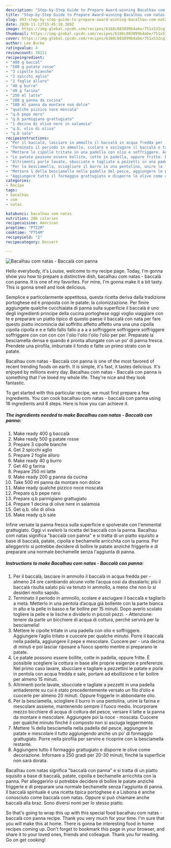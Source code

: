 ```yaml
---
description: "Step-by-Step Guide to Prepare Award-winning Bacalhau com natas - Baccalà con panna"
title: "Step-by-Step Guide to Prepare Award-winning Bacalhau com natas - Baccalà con panna"
slug: 493-step-by-step-guide-to-prepare-award-winning-bacalhau-com-natas-baccala-con-panna
date: 2020-11-12T15:45:18.389Z
image: https://img-global.cpcdn.com/recipes/6168c803899b4abe/751x532cq70/bacalhau-com-natas-baccala-con-panna-recipe-main-photo.jpg
thumbnail: https://img-global.cpcdn.com/recipes/6168c803899b4abe/751x532cq70/bacalhau-com-natas-baccala-con-panna-recipe-main-photo.jpg
cover: https://img-global.cpcdn.com/recipes/6168c803899b4abe/751x532cq70/bacalhau-com-natas-baccala-con-panna-recipe-main-photo.jpg
author: Lee Burke
ratingvalue: 4
reviewcount: 38211
recipeingredient:
- "400 g baccal"
- "500 g patate rosse"
- "3 cipolle bianche"
- "2 spicchi aglio"
- "2 foglie alloro"
- "40 g burro"
- "40 g farina"
- "250 ml latte"
- "200 g panna da cucina"
- "500 ml panna da montare non dolce"
- "qualche pizzico noce moscata"
- "q.b pepe nero"
- "q.b parmigiano grattugiato"
- "1 decina di olive nere in salamoia"
- "q.b. olio di oliva"
- "q.b sale"
recipeinstructions:
- "Per il baccalà, lasciare in ammollo il baccalà in acqua fredda per  almeno 24 ore cambiando alcune volte l’acqua così da dissalarlo; più il baccalà risulta salato più va tenuto in ammollo, a meno che non lo si desideri molto sapido."
- "Terminato il periodo in ammollo, scolare e asciugare il baccalà e tagliarlo a metà. Metterlo in una pentola d’acqua già bollente con la parte bianca in alto e la pelle in basso e far bollire per 15 minuti. Dopo averlo scolato togliere la pelle e le lische e dividerlo in piccoli pezzi.  Attenzione: tenere da parte un bicchiere di acqua di cottura, perché servirà per la besciamella!"
- "Mettere le cipolle tritate in una padella con olio e soffriggere. Aggiungere l’aglio tritato e cuocere per qualche minuto. Porre il baccalà nella padella, aggiungere il pepe e mescolare. Cuocere per  una decina di minuti e poi lasciar riposare a fuoco spento mentre si preparano le patate."
- "Le patate possono essere bollite, cotte in padella, oppure fritte. È possibile scegliere la cottura in base alle proprie esigenze e preferenze. Nel primo caso lavare, sbucciare e tagliare a pezzettini le patate e porle in pentola con acqua fredda e sale, portare ad ebollizione e far bollire per almeno 15 minuti."
- "Altrimenti porle lavate, sbucciate e tagliate a pezzetti in una padella antiaderente su cui è stato precedentemente versato un filo d’olio e cuocerle per almeno 20 minuti. Oppure friggerle in abbondante olio."
- "Per la besciamella, sciogliere il burro in una pentolina, unire la farina e mescolare assieme, mantenendo sempre il fuoco medio. Incorporare mezzo bicchiere di acqua di cottura del pesce, versare il latte e la panna da montare e mescolare. Aggiungere poi la noce  moscata. Cuocere per qualche minuto finché il composto non si asciuga leggermente."
- "Mettere ¾ della besciamella nella padella del pesce, aggiungere le patate e mescolare il tutto aggiungendo anche un po’ di formaggio grattugiato. Porre nella pirofila per servire e ricoprire con la besciamella restante."
- "Aggiungere tutto il formaggio grattugiato e disporre le olive come decorazione. Infornare a 250 gradi per 20-30 minuti, finché la superficie non sarà dorata."
categories:
- Recipe
tags:
- bacalhau
- com
- natas

katakunci: bacalhau com natas 
nutrition: 286 calories
recipecuisine: American
preptime: "PT22M"
cooktime: "PT54M"
recipeyield: "2"
recipecategory: Dessert

---
```



![Bacalhau com natas - Baccalà con panna](https://img-global.cpcdn.com/recipes/6168c803899b4abe/751x532cq70/bacalhau-com-natas-baccala-con-panna-recipe-main-photo.jpg)

Hello everybody, it's Louise, welcome to my recipe page. Today, I'm gonna show you how to prepare a distinctive dish, bacalhau com natas - baccalà con panna. It is one of my favorites. For mine, I'm gonna make it a bit tasty. This is gonna smell and look delicious.

Semplice e particolarmente appetitosa, questa ricetta deriva dalla tradizione portoghese ed è proposta con le patate: la colonizzazione. Per finire aggiungete qualche cucchiaiata di panna sulla superficie il baccalà è uno degli ingredienti principe della cucina portoghese oggi voglio viaggiare con te e preparare un piatto tipico di questo paese il baccalà con nata per fare questo piatto incomincia dal soffritto affetto affetto una una una cipolla cipolla cipolla e e e fallo fallo fallo a a a a soffriggere soffriggere soffriggere soffriggere con con con con l&#39;olio l&#39;olio l&#39;olio l&#39;olio per per. Preparate la besciamella densa e quando é pronta allungate con un po&#39; di panna fresca. Prendete una pirofila, imburrate il fondo e fatte un primo strato con le patate.

Bacalhau com natas - Baccalà con panna is one of the most favored of recent trending foods on earth. It is simple, it's fast, it tastes delicious. It's enjoyed by millions every day. Bacalhau com natas - Baccalà con panna is something that I've loved my whole life. They're nice and they look fantastic.


To get started with this particular recipe, we must first prepare a few ingredients. You can cook bacalhau com natas - baccalà con panna using 16 ingredients and 8 steps. Here is how you can achieve it.

<!--inarticleads1-->

##### The ingredients needed to make Bacalhau com natas - Baccalà con panna:

1. Make ready 400 g baccalà
1. Make ready 500 g patate rosse
1. Prepare 3 cipolle bianche
1. Get 2 spicchi aglio
1. Prepare 2 foglie alloro
1. Make ready 40 g burro
1. Get 40 g farina
1. Prepare 250 ml latte
1. Make ready 200 g panna da cucina
1. Take 500 ml panna da montare non dolce
1. Make ready qualche pizzico noce moscata
1. Prepare q.b pepe nero
1. Prepare q.b parmigiano grattugiato
1. Prepare 1 decina di olive nere in salamoia
1. Get q.b. olio di oliva
1. Make ready q.b sale


Infine versate la panna fresca sulla superficie e spolverate con l&#39;emmental grattugiato. Oggi vi svelerò la ricetta del baccalà con la panna. Bacalhau com natas significa &#34;baccalà con panna&#34; e si tratta di un piatto squisito a base di baccalà, patate, cipolla e bechamelle arricchita con la panna. Per alleggerirlo si potrebbe decidere di bollire le patate anziché friggerle e di preparare una normale bechamelle senza l&#39;aggiunta di panna. 

<!--inarticleads2-->

##### Instructions to make Bacalhau com natas - Baccalà con panna:

1. Per il baccalà, lasciare in ammollo il baccalà in acqua fredda per  - almeno 24 ore cambiando alcune volte l’acqua così da dissalarlo; più il baccalà risulta salato più va tenuto in ammollo, a meno che non lo si desideri molto sapido.
1. Terminato il periodo in ammollo, scolare e asciugare il baccalà e tagliarlo a metà. Metterlo in una pentola d’acqua già bollente con la parte bianca in alto e la pelle in basso e far bollire per 15 minuti. Dopo averlo scolato togliere la pelle e le lische e dividerlo in piccoli pezzi.  - Attenzione: tenere da parte un bicchiere di acqua di cottura, perché servirà per la besciamella!
1. Mettere le cipolle tritate in una padella con olio e soffriggere. Aggiungere l’aglio tritato e cuocere per qualche minuto. Porre il baccalà nella padella, aggiungere il pepe e mescolare. Cuocere per  - una decina di minuti e poi lasciar riposare a fuoco spento mentre si preparano le patate.
1. Le patate possono essere bollite, cotte in padella, oppure fritte. È possibile scegliere la cottura in base alle proprie esigenze e preferenze. Nel primo caso lavare, sbucciare e tagliare a pezzettini le patate e porle in pentola con acqua fredda e sale, portare ad ebollizione e far bollire per almeno 15 minuti.
1. Altrimenti porle lavate, sbucciate e tagliate a pezzetti in una padella antiaderente su cui è stato precedentemente versato un filo d’olio e cuocerle per almeno 20 minuti. Oppure friggerle in abbondante olio.
1. Per la besciamella, sciogliere il burro in una pentolina, unire la farina e mescolare assieme, mantenendo sempre il fuoco medio. Incorporare mezzo bicchiere di acqua di cottura del pesce, versare il latte e la panna da montare e mescolare. Aggiungere poi la noce  - moscata. Cuocere per qualche minuto finché il composto non si asciuga leggermente.
1. Mettere ¾ della besciamella nella padella del pesce, aggiungere le patate e mescolare il tutto aggiungendo anche un po’ di formaggio grattugiato. Porre nella pirofila per servire e ricoprire con la besciamella restante.
1. Aggiungere tutto il formaggio grattugiato e disporre le olive come decorazione. Infornare a 250 gradi per 20-30 minuti, finché la superficie non sarà dorata.


Bacalhau com natas significa &#34;baccalà con panna&#34; e si tratta di un piatto squisito a base di baccalà, patate, cipolla e bechamelle arricchita con la panna. Per alleggerirlo si potrebbe decidere di bollire le patate anziché friggerle e di preparare una normale bechamelle senza l&#39;aggiunta di panna. Il baccalà spirituale é una ricetta tipica portoghese e a Lisbona é anche conosciuto come baccalà com natas. Oppure si può chiamare anche baccalà alla braz. Sono diversi nomi per lo stesso piatto. 

So that's going to wrap this up with this special food bacalhau com natas - baccalà con panna recipe. Thank you very much for your time. I'm sure that you will make this at home. There is gonna be interesting food in home recipes coming up. Don't forget to bookmark this page in your browser, and share it to your loved ones, friends and colleague. Thank you for reading. Go on get cooking!
